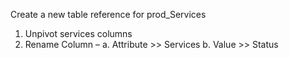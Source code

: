 Create a new table reference for prod_Services
1.	Unpivot services columns
2.	Rename Column – 
a.	Attribute >> Services 
b.	Value >> Status
